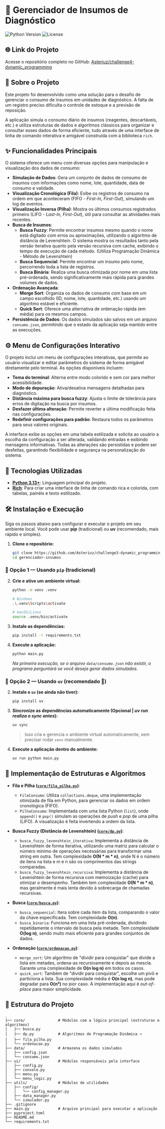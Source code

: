 # 🏥 Gerenciador de Insumos de Diagnóstico

![Python Version](https://img.shields.io/badge/python-3.13%2B-blue)
![License](https://img.shields.io/badge/license-MIT-green)

## 🌐 Link do Projeto

Acesse o repositório completo no GitHub: [Asteriuz/challenge4-dynamic_programming](https://github.com/Asteriuz/challenge4-dynamic_programming)

## 📖 Sobre o Projeto

Este projeto foi desenvolvido como uma solução para o desafio de gerenciar o consumo de insumos em unidades de diagnóstico. A falta de um registro preciso dificulta o controle de estoque e a previsão de reposição.

A aplicação simula o consumo diário de insumos (reagentes, descartáveis, etc.) e utiliza estruturas de dados e algoritmos clássicos para organizar e consultar esses dados de forma eficiente, tudo através de uma interface de linha de comando interativa e amigável construída com a biblioteca `rich`.

## ✨ Funcionalidades Principais

O sistema oferece um menu com diversas opções para manipulação e visualização dos dados de consumo:

- **Simulação de Dados**: Gera um conjunto de dados de consumo de insumos com informações como nome, lote, quantidade, data de consumo e validade.
- **Visualização Cronológica (Fila)**: Exibe os registros de consumo na ordem em que aconteceram (FIFO - _First-In, First-Out_), simulando um log de eventos.
- **Visualização Inversa (Pilha)**: Mostra os últimos consumos registrados primeiro (LIFO - _Last-In, First-Out_), útil para consultar as atividades mais recentes.
- **Busca de Insumos**:
  - **Busca Fuzzy**: Permite encontrar insumos mesmo quando o nome está digitado com erros ou aproximações, utilizando o algoritmo de distância de Levenshtein. O sistema mostra os resultados tanto pela versão iterativa quanto pela versão recursiva com cache, exibindo o tempo de execução de cada método. (Utiliza Programação Dinâmica - Método de Levenshtein)
  - **Busca Sequencial**: Permite encontrar um insumo pelo nome, percorrendo toda a lista de registros.
  - **Busca Binária**: Realiza uma busca otimizada por nome em uma lista pré-ordenada, sendo significativamente mais rápida para grandes volumes de dados.
- **Ordenação Avançada**:
  - **Merge Sort**: Organiza os dados de consumo com base em um campo escolhido (ID, nome, lote, quantidade, etc.) usando um algoritmo estável e eficiente.
  - **Quick Sort**: Oferece uma alternativa de ordenação rápida (em média) para os mesmos campos.
- **Persistência de Dados**: Os dados simulados são salvos em um arquivo `consumo.json`, permitindo que o estado da aplicação seja mantido entre as execuções.

## ⚙️ Menu de Configurações Interativo

O projeto inclui um menu de configurações interativas, que permite ao usuário visualizar e editar parâmetros do sistema de forma amigável diretamente pelo terminal. As opções disponíveis incluem:

- **Tema do terminal**: Alterna entre modo colorido e sem cor para melhor acessibilidade.
- **Modo de depuração**: Ativa/desativa mensagens detalhadas para diagnóstico.
- **Distância máxima para busca fuzzy**: Ajusta o limite de tolerância para erros de digitação na busca por insumos.
- **Desfazer última alteração**: Permite reverter a última modificação feita nas configurações.
- **Redefinir configurações para padrão**: Restaura todos os parâmetros para seus valores originais.

A interface exibe as opções em uma tabela estilizada e solicita ao usuário a escolha da configuração a ser alterada, validando entradas e exibindo mensagens informativas. Todas as alterações são persistidas e podem ser desfeitas, garantindo flexibilidade e segurança na personalização do sistema.

## 🚀 Tecnologias Utilizadas

- **[Python 3.13+](https://www.python.org/)**: Linguagem principal do projeto.
- **[Rich](https://github.com/Textualize/rich)**: Para criar uma interface de linha de comando rica e colorida, com tabelas, painéis e texto estilizado.

## 🛠️ Instalação e Execução

Siga os passos abaixo para configurar e executar o projeto em seu ambiente local.
Você pode usar **pip** (tradicional) ou **uv** (recomendado, mais rápido e simples).

1. **Clone o repositório:**

   ```sh
   git clone https://github.com/Asteriuz/challenge3-dynamic_programming.git
   cd gerenciador-insumos
   ```

### 🔹 Opção 1 — Usando `pip` (tradicional)

2. **Crie e ative um ambiente virtual:**

   ```sh
   python -m venv .venv

   # Windows
   .\.venv\Scripts\activate

   # macOS/Linux
   source .venv/bin/activate
   ```

3. **Instale as dependências:**

   ```sh
   pip install -r requirements.txt
   ```

4. **Execute a aplicação:**

   ```sh
   python main.py
   ```

   _Na primeira execução, se o arquivo `data/consumo.json` não existir, o programa perguntará se você deseja gerar dados simulados._

### 🔹 Opção 2 — Usando `uv` (recomendado 🚀)

2. **Instale o `uv` (se ainda não tiver):**

   ```sh
   pip install uv
   ```

3. **Sincronize as dependências automaticamente (Opcional | _uv run realiza o sync antes_):**

   ```sh
   uv sync
   ```

   > Isso cria e gerencia o ambiente virtual automaticamente, sem precisar rodar `venv` manualmente.

4. **Execute a aplicação dentro do ambiente:**

   ```sh
   uv run python main.py
   ```

## 🧠 Implementação de Estruturas e Algoritmos

- **Fila e Pilha ([`core/fila_pilha.py`](core/fila_pilha.py))**:

  - `FilaConsumo`: Utiliza `collections.deque`, uma implementação otimizada de fila em Python, para gerenciar os dados em ordem cronológica (FIFO).
  - `PilhaConsumo`: Implementada com uma lista Python (`list`), onde `append()` e `pop()` simulam as operações de _push_ e _pop_ de uma pilha (LIFO). A visualização é feita invertendo a ordem da lista.

- **Busca Fuzzy (Distância de Levenshtein) ([`core/dp.py`](core/dp.py))**:

  - `busca_fuzzy_levenshtein_iterativa`: Implementa a distância de Levenshtein de forma iterativa, utilizando uma matriz para calcular o número mínimo de operações necessárias para transformar uma string em outra. Tem complexidade **O(N \* m \* n)**, onde N é o número de itens na lista e m e n são os comprimentos das strings comparadas.
  - `busca_fuzzy_levenshtein_recursiva`: Implementa a distância de Levenshtein de forma recursiva com memoização (cache) para otimizar o desempenho. Também tem complexidade **O(N \* m \* n)**, mas geralmente é mais lenta devido à sobrecarga de chamadas recursivas.

- **Busca ([`core/busca.py`](core/busca.py))**:

  - `busca_sequencial`: Itera sobre cada item da lista, comparando o valor da chave especificada. Tem complexidade **O(n)**.
  - `busca_binaria`: Funciona em uma lista pré-ordenada, dividindo repetidamente o intervalo de busca pela metade. Tem complexidade **O(log n)**, sendo muito mais eficiente para grandes conjuntos de dados.

- **Ordenação ([`core/ordenacao.py`](core/ordenacao.py))**:
  - `merge_sort`: Um algoritmo de "dividir para conquistar" que divide a lista em metades, ordena-as recursivamente e depois as mescla. Garante uma complexidade de **O(n log n)** em todos os casos.
  - `quick_sort`: Também de "dividir para conquistar", escolhe um pivô e particiona a lista. Sua complexidade média é **O(n log n)**, mas pode degradar para **O(n²)** no pior caso. A implementação aqui é _out-of-place_ para maior simplicidade.

## 📂 Estrutura do Projeto

```
.
├── core/               # Módulos com a lógica principal (estruturas e algoritmos)
│   ├── busca.py
│   ├── dp.py           # Algoritmos de Programação Dinâmica ⭐
│   ├── fila_pilha.py
│   └── ordenacao.py
├── data/               # Armazena os dados simulados
│   ├── config.json
│   └── consumo.json
├── ui/                 # Módulos responsáveis pela interface
│   ├── config.py
│   ├── console.py
│   ├── menu.py
│   └── menu_logic.py
├── utils/              # Módulos de utilidades
│   ├── config/
│   │   └── config_manager.py
│   ├── data_manager.py
│   └── simulador.py
├── .gitignore
├── main.py             # Arquivo principal para executar a aplicação
├── pyproject.toml
├── README.md
└── requirements.txt
```
